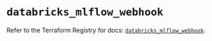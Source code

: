 # `databricks_mlflow_webhook`

Refer to the Terraform Registry for docs: [`databricks_mlflow_webhook`](https://registry.terraform.io/providers/databricks/databricks/1.81.0/docs/resources/mlflow_webhook).
